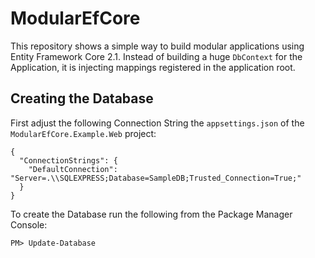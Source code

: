 # ModularEfCore #

This repository shows a simple way to build modular applications using Entity Framework Core 2.1. Instead of building a huge ``DbContext`` for the Application, it is injecting mappings registered in the application root.

## Creating the Database ##

First adjust the following Connection String the ``appsettings.json`` of the ``ModularEfCore.Example.Web`` project:

```
{
  "ConnectionStrings": {
    "DefaultConnection": "Server=.\\SQLEXPRESS;Database=SampleDB;Trusted_Connection=True;"
  }
}
```

To create the Database run the following from the Package Manager Console:

```
PM> Update-Database
```